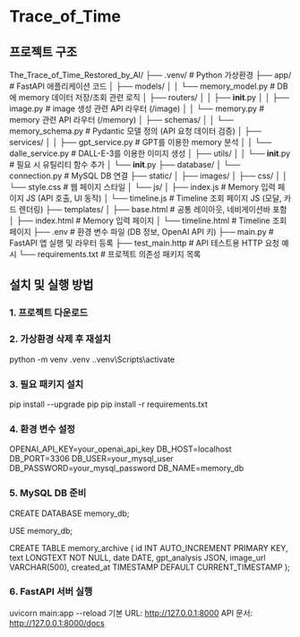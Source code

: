 # Trace_of_Time

## 프로젝트 구조
The_Trace_of_Time_Restored_by_AI/
├── .venv/                     # Python 가상환경
├── app/                       # FastAPI 애플리케이션 코드
│   ├── models/
│   │   └── memory_model.py    # DB에 memory 데이터 저장/조회 관련 로직
│   ├── routers/
│   │   ├── __init__.py
│   │   ├── image.py            # image 생성 관련 API 라우터 (/image)
│   │   └── memory.py           # memory 관련 API 라우터 (/memory)
│   ├── schemas/
│   │   └── memory_schema.py    # Pydantic 모델 정의 (API 요청 데이터 검증)
│   ├── services/
│   │   ├── gpt_service.py      # GPT를 이용한 memory 분석
│   │   └── dalle_service.py    # DALL-E-3를 이용한 이미지 생성
│   ├── utils/
│   │   └── __init__.py         # 필요 시 유틸리티 함수 추가
│   └── __init__.py
├── database/
│   └── connection.py           # MySQL DB 연결
├── static/
│   ├── images/
│   ├── css/
│   │   └── style.css           # 웹 페이지 스타일
│   └── js/
│       ├── index.js            # Memory 입력 페이지 JS (API 호출, UI 동작)
│       └── timeline.js         # Timeline 조회 페이지 JS (모달, 카드 렌더링)
├── templates/
│   ├── base.html               # 공통 레이아웃, 네비게이션바 포함
│   ├── index.html              # Memory 입력 페이지
│   └── timeline.html           # Timeline 조회 페이지
├── .env                        # 환경 변수 파일 (DB 정보, OpenAI API 키)
├── main.py                     # FastAPI 앱 실행 및 라우터 등록
├── test_main.http              # API 테스트용 HTTP 요청 예시
└── requirements.txt            # 프로젝트 의존성 패키지 목록

## 설치 및 실행 방법
### 1. 프로젝트 다운로드

### 2. 가상환경 삭제 후 재설치
python -m venv .venv
.\.venv\Scripts\activate

### 3. 필요 패키지 설치
pip install --upgrade pip
pip install -r requirements.txt

### 4. 환경 변수 설정
OPENAI_API_KEY=your_openai_api_key
DB_HOST=localhost
DB_PORT=3306
DB_USER=your_mysql_user
DB_PASSWORD=your_mysql_password
DB_NAME=memory_db

### 5. MySQL DB 준비
CREATE DATABASE memory_db;

USE memory_db;

CREATE TABLE memory_archive (
    id INT AUTO_INCREMENT PRIMARY KEY,
    text LONGTEXT NOT NULL,
    date DATE,
    gpt_analysis JSON,
    image_url VARCHAR(500),
    created_at TIMESTAMP DEFAULT CURRENT_TIMESTAMP
);

### 6. FastAPI 서버 실행
uvicorn main:app --reload
기본 URL: http://127.0.0.1:8000
API 문서: http://127.0.0.1:8000/docs
